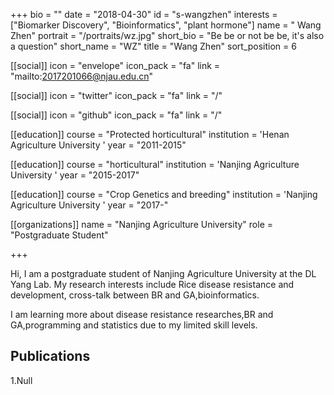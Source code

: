 +++
bio = ""
date = "2018-04-30"
id = "s-wangzhen"
interests = ["Biomarker Discovery", "Bioinformatics", "plant hormone"]
name = " Wang Zhen"
portrait = "/portraits/wz.jpg"
short_bio = "Be be or not be be, it's also a question"
short_name = "WZ"
title = "Wang Zhen"
sort_position = 6

[[social]]
    icon = "envelope"
    icon_pack = "fa"
    link = "mailto:2017201066@njau.edu.cn"

[[social]]
    icon = "twitter"
    icon_pack = "fa"
    link = "/"

[[social]]
    icon = "github"
    icon_pack = "fa"
    link = "/"

[[education]]
    course = "Protected horticultural"
    institution = 'Henan Agriculture University '
    year = "2011-2015"
    
[[education]]
    course = "horticultural"
    institution = 'Nanjing Agriculture University '
    year = "2015-2017"
    
[[education]]
    course = "Crop Genetics and breeding"
    institution = 'Nanjing Agriculture University '
    year = "2017-"



[[organizations]]
    name = "Nanjing Agriculture University"
    role = "Postgraduate Student"

+++

Hi, I am a postgraduate student of Nanjing Agriculture University at the DL Yang Lab. My research interests include Rice disease resistance and development, cross-talk between BR and GA,bioinformatics.

I am learning more about disease resistance researches,BR and GA,programming and statistics due to my limited skill levels.

## Publications

1.Null